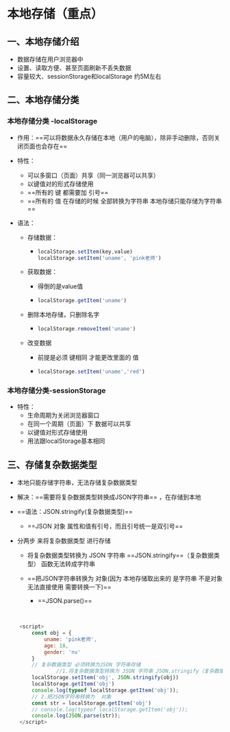 # 本地存储（重点）

## 一、本地存储介绍

+ 数据存储在用户浏览器中
+ 设置、读取方便、甚至页面刷新不丢失数据
+ 容量较大、sessionStorage和localStorage 约5M左右





## 二、本地存储分类

### 本地存储分类 -localStorage

+ 作用：==可以将数据永久存储在本地（用户的电脑），除非手动删除，否则关闭页面也会存在==

+ 特性：

  + 可以多窗口（页面）共享（同一浏览器可以共享）
  + 以键值对的形式存储使用
  + ==所有的 键 都需要加 引号==
  + ==所有的 值 在存储的时候 全部转换为字符串  本地存储只能存储为字符串==

+ 语法：

  + 存储数据：

    + ``` js
      localStorage.setItem(key,value)
      localStorage.setItem('uname', 'pink老师')
      ```

  + 获取数据：

    + 得倒的是value值

    + ``` js
      localStorage.getItem('uname')
      ```

  + 删除本地存储，只删除名字

    + ``` js
      localStorage.removeItem('uname')
      ```

  + 改变数据

    + 前提是必须 键相同 才能更改里面的 值

    + ``` js
      localStorage.setItem('uname','red')
      ```

###  本地存储分类-sessionStorage

+ 特性：
  + 生命周期为关闭浏览器窗口
  + 在同一个周期（页面）下 数据可以共享
  + 以键值对形式存储使用
  + 用法跟localStorage基本相同





## 三、存储复杂数据类型

+ 本地只能存储字符串，无法存储复杂数据类型

+ 解决：==需要将复杂数据类型转换成JSON字符串== ，在存储到本地

+ ==语法：JSON.stringify(复杂数据类型)==

  + ==JSON 对象 属性和值有引号，而且引号统一是双引号==

+ 分两步 来将复杂数据类型 进行存储

  + 将复杂数据类型转换为 JSON 字符串 ==JSON.stringify==（复杂数据类型） 	函数无法转成字符串

  + ==把JSON字符串转换为  对象(因为 本地存储取出来的 是字符串 不是对象 无法直接使用 需要转换一下)==
    + ==JSON.parse()==

​				



``` js
    <script>
        const obj = {
            uname: 'pink老师',
            age: 18,
            gender: 'nv'
        }
        // 复杂数据类型 必须转换为JSON 字符串存储
				//1.将复杂数据类型转换为 JSON 字符串 JSON.stringify（复杂数据类型）
        localStorage.setItem('obj', JSON.stringify(obj))
        localStorage.getItem('obj')
        console.log(typeof localStorage.getItem('obj'));
        // 2.把JSON字符串转换为  对象
        const str = localStorage.getItem('obj')
        // console.log(typeof localStorage.getItem('obj'));
        console.log(JSON.parse(str));
    </script>
```







